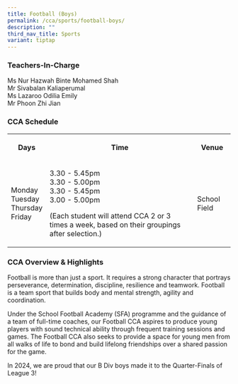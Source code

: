 ```yaml
---
title: Football (Boys)
permalink: /cca/sports/football-boys/
description: ""
third_nav_title: Sports
variant: tiptap
---
```

<h3>Teachers-In-Charge</h3>
<p>Ms Nur Hazwah Binte Mohamed Shah
<br>Mr Sivabalan Kaliaperumal
<br>Ms Lazaroo Odilia Emily
<br>Mr Phoon Zhi Jian
<br>
</p>
<h3>CCA Schedule</h3>
<table style="minWidth: 75px">
<colgroup>
<col>
<col>
<col>
</colgroup>
<tbody>
<tr>
<th rowspan="1" colspan="1">
<p>Days</p>
</th>
<th rowspan="1" colspan="1">
<p>Time</p>
</th>
<th rowspan="1" colspan="1">
<p>Venue</p>
</th>
</tr>
<tr>
<td rowspan="1" colspan="1">
<p>Monday
<br>Tuesday
<br>Thursday
<br>Friday</p>
</td>
<td rowspan="1" colspan="1">
<p>3.30 - 5.45pm
<br>3.30 - 5.00pm
<br>3.30 - 5.45pm
<br>3.00 - 5.00pm</p>
<p>(Each student will attend CCA 2 or 3 times a week, based on their groupings
after selection.)
<br>
</p>
</td>
<td rowspan="1" colspan="1">
<p>School Field</p>
</td>
</tr>
</tbody>
</table>
<h3>CCA Overview &amp; Highlights</h3>
<p>Football is more than just a sport. It requires a strong character that
portrays perseverance, determination, discipline, resilience and teamwork.
Football is a team sport that builds body and mental strength, agility
and coordination.</p>
<p>Under the School Football Academy (SFA) programme and the guidance of
a team of full-time coaches, our Football CCA aspires to produce young
players with sound technical ability through frequent training sessions
and games. The Football CCA also seeks to provide a space for young men
from all walks of life to bond and build lifelong friendships over a shared
passion for the game.</p>
<p>In 2024, we are proud that our B Div boys made it to the Quarter-Finals
of League 3!
<br>
<br>
</p>
